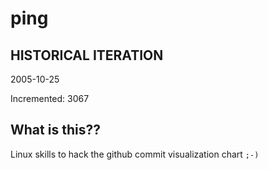 # ping

## HISTORICAL ITERATION
2005-10-25

Incremented: 3067

## What is this?? 
Linux skills to hack the github commit visualization chart `;-)`
